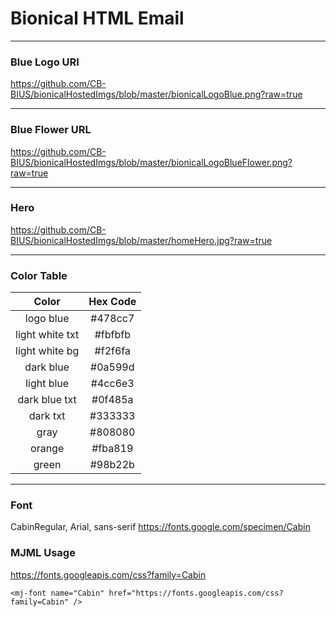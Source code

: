 # Bionical HTML Email

***

### Blue Logo URl
https://github.com/CB-BIUS/bionicalHostedImgs/blob/master/bionicalLogoBlue.png?raw=true

***

### Blue Flower URL
https://github.com/CB-BIUS/bionicalHostedImgs/blob/master/bionicalLogoBlueFlower.png?raw=true

***

### Hero
https://github.com/CB-BIUS/bionicalHostedImgs/blob/master/homeHero.jpg?raw=true

***

### Color Table

| Color           | Hex Code     |   
|:---------------:|:------------:|
| logo blue       |  #478cc7     |
| light white txt |  #fbfbfb     |
| light white bg  |  #f2f6fa     |
| dark blue       |  #0a599d     |
| light blue      |  #4cc6e3     |
| dark blue txt   |  #0f485a     |
| dark txt        |  #333333     |
| gray            |  #808080     |
| orange          |  #fba819     |
| green           |  #98b22b     |

***

### Font
CabinRegular, Arial, sans-serif
https://fonts.google.com/specimen/Cabin

### MJML Usage
https://fonts.googleapis.com/css?family=Cabin

`<mj-font name="Cabin" href="https://fonts.googleapis.com/css?family=Cabin" />`
